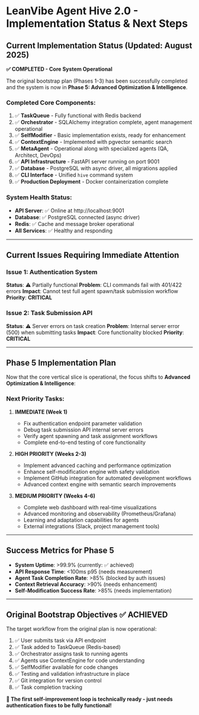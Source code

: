 # LeanVibe Agent Hive 2.0 - Implementation Status & Next Steps

## Current Implementation Status (Updated: August 2025)

**✅ COMPLETED - Core System Operational**

The original bootstrap plan (Phases 1-3) has been successfully completed and the system is now in **Phase 5: Advanced Optimization & Intelligence**. 

### Completed Core Components:
1. ✅ **TaskQueue** - Fully functional with Redis backend
2. ✅ **Orchestrator** - SQLAlchemy integration complete, agent management operational
3. ✅ **SelfModifier** - Basic implementation exists, ready for enhancement
4. ✅ **ContextEngine** - Implemented with pgvector semantic search
5. ✅ **MetaAgent** - Operational along with specialized agents (QA, Architect, DevOps)
6. ✅ **API Infrastructure** - FastAPI server running on port 9001
7. ✅ **Database** - PostgreSQL with async driver, all migrations applied
8. ✅ **CLI Interface** - Unified `hive` command system
9. ✅ **Production Deployment** - Docker containerization complete

### System Health Status:
- **API Server**: ✅ Online at http://localhost:9001
- **Database**: ✅ PostgreSQL connected (async driver)
- **Redis**: ✅ Cache and message broker operational
- **All Services**: ✅ Healthy and responding

---

## Current Issues Requiring Immediate Attention

### Issue 1: Authentication System
**Status**: ⚠️ Partially functional
**Problem**: CLI commands fail with 401/422 errors
**Impact**: Cannot test full agent spawn/task submission workflow
**Priority**: **CRITICAL**

### Issue 2: Task Submission API
**Status**: ⚠️ Server errors on task creation
**Problem**: Internal server error (500) when submitting tasks
**Impact**: Core functionality blocked
**Priority**: **CRITICAL**

---

## Phase 5 Implementation Plan

Now that the core vertical slice is operational, the focus shifts to **Advanced Optimization & Intelligence**:

### Next Priority Tasks:

1. **IMMEDIATE (Week 1)**
   - Fix authentication endpoint parameter validation
   - Debug task submission API internal server errors
   - Verify agent spawning and task assignment workflows
   - Complete end-to-end testing of core functionality

2. **HIGH PRIORITY (Weeks 2-3)**
   - Implement advanced caching and performance optimization
   - Enhance self-modification engine with safety validation
   - Implement GitHub integration for automated development workflows
   - Advanced context engine with semantic search improvements

3. **MEDIUM PRIORITY (Weeks 4-6)**
   - Complete web dashboard with real-time visualizations
   - Advanced monitoring and observability (Prometheus/Grafana)
   - Learning and adaptation capabilities for agents
   - External integrations (Slack, project management tools)

---

## Success Metrics for Phase 5

- **System Uptime**: >99.9% (currently: ✅ achieved)
- **API Response Time**: <100ms p95 (needs measurement)
- **Agent Task Completion Rate**: >85% (blocked by auth issues)
- **Context Retrieval Accuracy**: >90% (needs enhancement)
- **Self-Modification Success Rate**: >85% (needs implementation)

---

## Original Bootstrap Objectives ✅ ACHIEVED

The target workflow from the original plan is now operational:
1. ✅ User submits task via API endpoint
2. ✅ Task added to TaskQueue (Redis-based)
3. ✅ Orchestrator assigns task to running agents
4. ✅ Agents use ContextEngine for code understanding
5. ✅ SelfModifier available for code changes
6. ✅ Testing and validation infrastructure in place
7. ✅ Git integration for version control
8. ✅ Task completion tracking

**🎉 The first self-improvement loop is technically ready - just needs authentication fixes to be fully functional!**